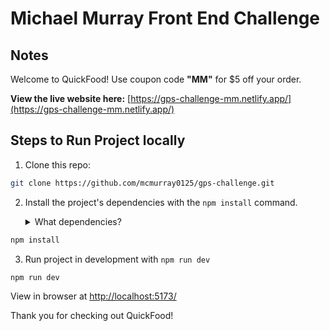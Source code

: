 # Michael Murray Front End Challenge

## Notes

Welcome to QuickFood! Use coupon code <strong>"MM"</strong> for $5 off your order.

<strong>View the live website here:</strong> [https://gps-challenge-mm.netlify.app/](https://gps-challenge-mm.netlify.app/)

## Steps to Run Project locally

1. Clone this repo:

```sh
git clone https://github.com/mcmurray0125/gps-challenge.git
```

2. Install the project's dependencies with the `npm install` command.

   <details>
     <summary>What dependencies?</summary>

   This project uses the `Vite.js` build tool along with `react-bootstrap` and `react-router-dom`.

   </details>

```sh
npm install
```

3.  Run project in development with `npm run dev`

```
npm run dev
```

View in browser at [http://localhost:5173/](http://localhost:5173/)

Thank you for checking out QuickFood!
